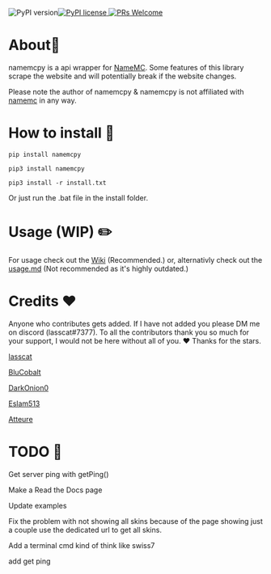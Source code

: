 ![PyPI version](https://badge.fury.io/py/namemcpy.svg)[![PyPI license](https://img.shields.io/pypi/l/namemcpy.svg) ![PRs Welcome](https://img.shields.io/badge/PRs-welcome-brightgreen.svg?style=flat-square)](http://makeapullrequest.com)
# About📄
namemcpy is a api wrapper for [NameMC](https://namemc.com).
Some features of this library scrape the website and will potentially break if the website changes.


Please note the author of namemcpy & namemcpy is not affiliated with [namemc](https://namemc.com/) in any way.


# How to install 💾

`pip install namemcpy`

`pip3 install namemcpy`

`pip3 install -r install.txt`

Or just run the .bat file in the install folder.

# Usage (WIP) ✏️

For usage check out the [Wiki](https://github.com/lasscat/namemcpy/wiki) (Recommended.) or, alternativly check out the [usage.md](https://github.com/lasscat/namemcpy/blob/main/USAGE.md) (Not recommended as it's highly outdated.)

  # Credits ❤️
Anyone who contributes gets added. If I have not added you please DM me on discord (lasscat#7377). To all the contributors thank you so much for your support, I would not be here without all of you. ❤️ Thanks for the stars.

[lasscat](https://github.com/lasscat)

[BluCobalt](https://github.com/BluCobalt)

[DarkOnion0](https://github.com/DarkOnion0)

[Eslam513](https://github.com/Eslam512)

[Atteure](https://github.com/atteure)


# TODO 🧠
Get server ping with getPing()

Make a Read the Docs page

Update examples

Fix the problem with not showing all skins because of the page showing just a couple use the dedicated url to get all skins.

Add a terminal cmd kind of think like swiss7

add get ping
